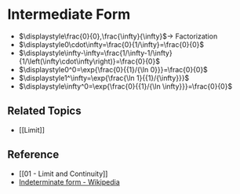 # Intermediate Form

- $\displaystyle\frac{0}{0},\frac{\infty}{\infty}$→ Factorization
- $\displaystyle0\cdot\infty=\frac{0}{1/\infty}=\frac{0}{0}$
- $\displaystyle\infty-\infty=\frac{1/\infty-1/\infty}{1/\left(\infty\cdot\infty\right)}=\frac{0}{0}$
- $\displaystyle0^0=\exp{\frac{0}{{1}/{\ln 0}}}=\frac{0}{0}$
- $\displaystyle1^\infty=\exp{\frac{\ln 1}{{1}/{\infty}}}$
- $\displaystyle\infty^0=\exp{\frac{0}{{1}/{\ln \infty}}}=\frac{0}{0}$

## Related Topics

- [[Limit]]

## Reference

- [[01 - Limit and Continuity]]
- [Indeterminate form - Wikipedia](https://en.wikipedia.org/wiki/Indeterminate_form)
